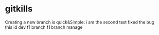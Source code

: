 # gitkills
Creating a new branch is quick&Simple:
i am the second test
fixed the bug
this id dev f1 branch f1
branch manage
